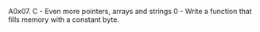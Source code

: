 A0x07. C - Even more pointers, arrays and strings
0 - Write a function that fills memory with a constant byte.
